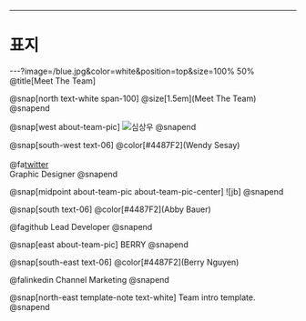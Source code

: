 ---
# 표지

---?image=/blue.jpg&color=white&position=top&size=100% 50% 
@title[Meet The Team]

@snap[north text-white span-100]
@size[1.5em](Meet The Team)
@snapend

@snap[west about-team-pic]
![심상우](/comso/곰_심상우.jpg)
@snapend

@snap[south-west text-06]
@color[#4487F2](Wendy Sesay) 
<br><br>
@fa[twitter](wendy)
<br>
Graphic Designer
@snapend

@snap[midpoint about-team-pic about-team-pic-center]
![jb] @snapend

@snap[south text-06] @color[#4487F2](Abby Bauer) 

@fagithub 
Lead Developer @snapend

@snap[east about-team-pic] BERRY @snapend

@snap[south-east text-06] @color[#4487F2](Berry Nguyen) 

@falinkedin 
Channel Marketing @snapend

@snap[north-east template-note text-white] Team intro template. @snapend

